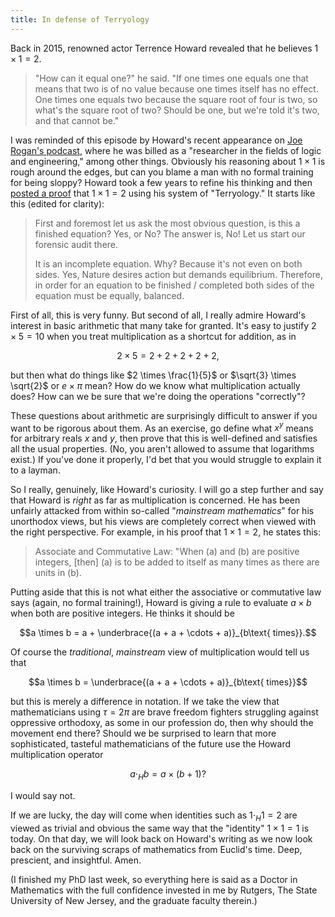 ```yaml
---
title: In defense of Terryology
---
```


Back in 2015, renowned actor Terrence Howard revealed that he believes $1
\times 1 = 2$.

> "How can it equal one?" he said. "If one times one equals one that means that
two is of no value because one times itself has no effect. One times one equals
two because the square root of four is two, so what's the square root of two?
Should be one, but we're told it's two, and that cannot be."

I was reminded of this episode by Howard's recent appearance on [Joe Rogan's
podcast](https://www.youtube.com/watch?v=g197xdRZsW0), where he was billed as
a "researcher in the fields of logic and engineering," among other things.
Obviously his reasoning about $1 \times 1$ is rough around the edges, but can
you blame a man with no formal training for being sloppy? Howard took a few
years to refine his thinking and then [posted
a proof](https://x.com/terrencehoward/status/925754491881877507) that $1 \times
1 = 2$ using his system of "Terryology." It starts like this (edited for
clarity):

> First and foremost let us ask the most obvious question, is this a finished
equation? Yes, or No? The answer is, No! Let us start our forensic audit there.
>
> It is an incomplete equation. Why? Because it's not even on both sides. Yes,
Nature desires action but demands equilibrium. Therefore, in order for an
equation to be finished / completed both sides of the equation must be equally,
balanced.

First of all, this is very funny. But second of all, I really admire Howard's
interest in basic arithmetic that many take for granted. It's easy to justify
$2 \times 5 = 10$ when you treat multiplication as a shortcut for addition, as
in

$$2 \times 5 = 2 + 2 + 2 + 2 + 2,$$

but then what do things like $2 \times \frac{1}{5}$ or $\sqrt{3} \times
\sqrt{2}$ or $e \times \pi$ mean? How do we know what multiplication actually
does? How can we be sure that we're doing the operations "correctly"?

These questions about arithmetic are surprisingly difficult to answer if you
want to be rigorous about them. As an exercise, go define what $x^y$ means for
arbitrary reals $x$ and $y$, then prove that this is well-defined and satisfies
all the usual properties. (No, you aren't allowed to assume that logarithms
exist.) If you've done it properly, I'd bet that you would struggle to explain
it to a layman.

So I really, genuinely, like Howard's curiosity. I will go a step further and
say that Howard is *right* as far as multiplication is concerned. He has been
unfairly attacked from within so-called "*mainstream mathematics*" for his
unorthodox views, but his views are completely correct when viewed with the
right perspective. For example, in his proof that $1 \times 1 = 2$, he states
this:

> Associate and Commutative Law: "When (a) and (b) are positive integers,
[then] (a) is to be added to itself as many times as there are units in (b).

Putting aside that this is not what either the associative or commutative law
says (again, no formal training!), Howard is giving a rule to evaluate $a
\times b$ when both are positive integers. He thinks it should be

$$a \times b = a + \underbrace{(a + a + \cdots + a)}_{b\text{ times}}.$$

Of course the *traditional*, *mainstream* view of multiplication would tell us
that

$$a \times b = \underbrace{(a + a + \cdots + a)}_{b\text{ times}}$$

but this is merely a difference in notation. If we take the view that
mathematicians using $\tau = 2\pi$ are brave freedom fighters struggling
against oppressive orthodoxy, as some in our profession do, then why should the
movement end there? Should we be surprised to learn that more sophisticated,
tasteful mathematicians of the future use the Howard multiplication operator

$$a \cdot_H b = a \times (b + 1)?$$

I would say not.

If we are lucky, the day will come when identities such as $1 \cdot_H 1 = 2$
are viewed as trivial and obvious the same way that the "identity" $1 \times
1 = 1$ is today. On that day, we will look back on Howard's writing as we now
look back on the surviving scraps of mathematics from Euclid's time. Deep,
prescient, and insightful. Amen.

(I finished my PhD last week, so everything here is said as a Doctor in
Mathematics with the full confidence invested in me by Rutgers, The State
University of New Jersey, and the graduate faculty therein.)
